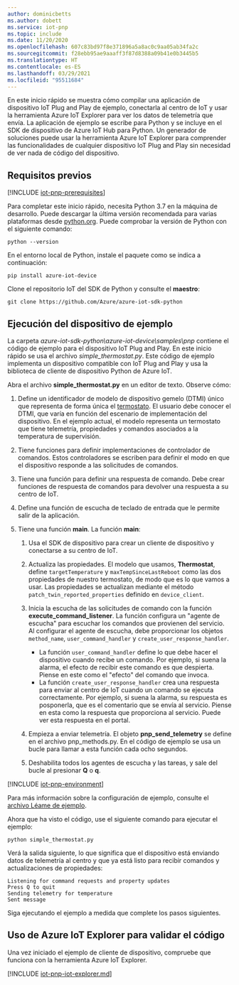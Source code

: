 ```yaml
---
author: dominicbetts
ms.author: dobett
ms.service: iot-pnp
ms.topic: include
ms.date: 11/20/2020
ms.openlocfilehash: 607c83bd97f8e371896a5a8ac0c9aa05ab34fa2c
ms.sourcegitcommit: f28ebb95ae9aaaff3f87d8388a09b41e0b3445b5
ms.translationtype: HT
ms.contentlocale: es-ES
ms.lasthandoff: 03/29/2021
ms.locfileid: "95511684"
---
```

En este inicio rápido se muestra cómo compilar una aplicación de dispositivo IoT Plug and Play de ejemplo, conectarla al centro de IoT y usar la herramienta Azure IoT Explorer para ver los datos de telemetría que envía. La aplicación de ejemplo se escribe para Python y se incluye en el SDK de dispositivo de Azure IoT Hub para Python. Un generador de soluciones puede usar la herramienta Azure IoT Explorer para comprender las funcionalidades de cualquier dispositivo IoT Plug and Play sin necesidad de ver nada de código del dispositivo.

## <a name="prerequisites"></a>Requisitos previos

[!INCLUDE [iot-pnp-prerequisites](iot-pnp-prerequisites.md)]

Para completar este inicio rápido, necesita Python 3.7 en la máquina de desarrollo. Puede descargar la última versión recomendada para varias plataformas desde [python.org](https://www.python.org/). Puede comprobar la versión de Python con el siguiente comando:  

```cmd/sh
python --version
```

En el entorno local de Python, instale el paquete como se indica a continuación:

```cmd/sh
pip install azure-iot-device
```

Clone el repositorio IoT del SDK de Python y consulte el **maestro**:

```cmd/sh
git clone https://github.com/Azure/azure-iot-sdk-python
```

## <a name="run-the-sample-device"></a>Ejecución del dispositivo de ejemplo

La carpeta *azure-iot-sdk-python\azure-iot-device\samples\pnp* contiene el código de ejemplo para el dispositivo IoT Plug and Play. En este inicio rápido se usa el archivo *simple_thermostat.py*. Este código de ejemplo implementa un dispositivo compatible con IoT Plug and Play y usa la biblioteca de cliente de dispositivo Python de Azure IoT.

Abra el archivo **simple_thermostat.py** en un editor de texto. Observe cómo:

1. Define un identificador de modelo de dispositivo gemelo (DTMI) único que representa de forma única el [termostato](https://github.com/Azure/opendigitaltwins-dtdl/blob/master/DTDL/v2/samples/Thermostat.json). El usuario debe conocer el DTMI, que varía en función del escenario de implementación del dispositivo. En el ejemplo actual, el modelo representa un termostato que tiene telemetría, propiedades y comandos asociados a la temperatura de supervisión.

1. Tiene funciones para definir implementaciones de controlador de comandos. Estos controladores se escriben para definir el modo en que el dispositivo responde a las solicitudes de comandos.

1. Tiene una función para definir una respuesta de comando. Debe crear funciones de respuesta de comandos para devolver una respuesta a su centro de IoT.

1. Define una función de escucha de teclado de entrada que le permite salir de la aplicación.

1. Tiene una función **main**. La función **main**:

    1. Usa el SDK de dispositivo para crear un cliente de dispositivo y conectarse a su centro de IoT.

    1. Actualiza las propiedades. El modelo que usamos, **Thermostat**, define `targetTemperature` y `maxTempSinceLastReboot` como las dos propiedades de nuestro termostato, de modo que es lo que vamos a usar. Las propiedades se actualizan mediante el método `patch_twin_reported_properties` definido en `device_client`.

    1. Inicia la escucha de las solicitudes de comando con la función **execute_command_listener**. La función configura un "agente de escucha" para escuchar los comandos que provienen del servicio. Al configurar el agente de escucha, debe proporcionar los objetos `method_name`, `user_command_handler` y `create_user_response_handler`.
        - La función `user_command_handler` define lo que debe hacer el dispositivo cuando recibe un comando. Por ejemplo, si suena la alarma, el efecto de recibir este comando es que despierta. Piense en este como el "efecto" del comando que invoca.
        - La función `create_user_response_handler` crea una respuesta para enviar al centro de IoT cuando un comando se ejecuta correctamente. Por ejemplo, si suena la alarma, su respuesta es posponerla, que es el comentario que se envía al servicio. Piense en esta como la respuesta que proporciona al servicio. Puede ver esta respuesta en el portal.

    1. Empieza a enviar telemetría. El objeto **pnp_send_telemetry** se define en el archivo pnp_methods.py. En el código de ejemplo se usa un bucle para llamar a esta función cada ocho segundos.

    1. Deshabilita todos los agentes de escucha y las tareas, y sale del bucle al presionar **Q** o **q**.

[!INCLUDE [iot-pnp-environment](iot-pnp-environment.md)]

Para más información sobre la configuración de ejemplo, consulte el [archivo Léame de ejemplo](https://github.com/Azure/azure-iot-sdk-python/blob/master/azure-iot-device/samples/pnp/README.md).

Ahora que ha visto el código, use el siguiente comando para ejecutar el ejemplo:

```cmd/sh
python simple_thermostat.py
```

Verá la salida siguiente, lo que significa que el dispositivo está enviando datos de telemetría al centro y que ya está listo para recibir comandos y actualizaciones de propiedades:

```cmd/sh
Listening for command requests and property updates
Press Q to quit
Sending telemetry for temperature
Sent message
```

Siga ejecutando el ejemplo a medida que complete los pasos siguientes.

## <a name="use-azure-iot-explorer-to-validate-the-code"></a>Uso de Azure IoT Explorer para validar el código

Una vez iniciado el ejemplo de cliente de dispositivo, compruebe que funciona con la herramienta Azure IoT Explorer.

[!INCLUDE [iot-pnp-iot-explorer.md](iot-pnp-iot-explorer.md)]
